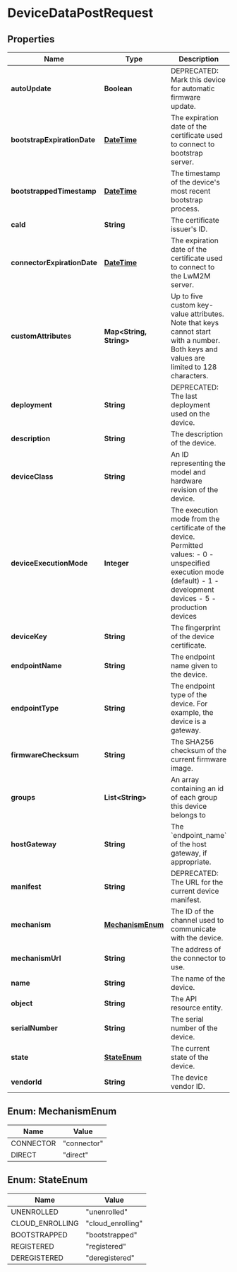 
# DeviceDataPostRequest

## Properties
Name | Type | Description | Notes
------------ | ------------- | ------------- | -------------
**autoUpdate** | **Boolean** | DEPRECATED: Mark this device for automatic firmware update. |  [optional]
**bootstrapExpirationDate** | [**DateTime**](DateTime.md) | The expiration date of the certificate used to connect to bootstrap server. |  [optional]
**bootstrappedTimestamp** | [**DateTime**](DateTime.md) | The timestamp of the device&#39;s most recent bootstrap process. |  [optional]
**caId** | **String** | The certificate issuer&#39;s ID. |  [optional]
**connectorExpirationDate** | [**DateTime**](DateTime.md) | The expiration date of the certificate used to connect to the LwM2M server. |  [optional]
**customAttributes** | **Map&lt;String, String&gt;** | Up to five custom key-value attributes. Note that keys cannot start with a number. Both keys and values are limited to 128 characters. |  [optional]
**deployment** | **String** | DEPRECATED: The last deployment used on the device. |  [optional]
**description** | **String** | The description of the device. |  [optional]
**deviceClass** | **String** | An ID representing the model and hardware revision of the device. |  [optional]
**deviceExecutionMode** | **Integer** | The execution mode from the certificate of the device. Permitted values:   - 0 - unspecified execution mode (default)   - 1 - development devices   - 5 - production devices |  [optional]
**deviceKey** | **String** | The fingerprint of the device certificate. |  [optional]
**endpointName** | **String** | The endpoint name given to the device. |  [optional]
**endpointType** | **String** | The endpoint type of the device. For example, the device is a gateway. |  [optional]
**firmwareChecksum** | **String** | The SHA256 checksum of the current firmware image. |  [optional]
**groups** | **List&lt;String&gt;** | An array containing an id of each group this device belongs to |  [optional]
**hostGateway** | **String** | The &#x60;endpoint_name&#x60; of the host gateway, if appropriate. |  [optional]
**manifest** | **String** | DEPRECATED: The URL for the current device manifest. |  [optional]
**mechanism** | [**MechanismEnum**](#MechanismEnum) | The ID of the channel used to communicate with the device. |  [optional]
**mechanismUrl** | **String** | The address of the connector to use. |  [optional]
**name** | **String** | The name of the device. |  [optional]
**object** | **String** | The API resource entity. |  [optional]
**serialNumber** | **String** | The serial number of the device. |  [optional]
**state** | [**StateEnum**](#StateEnum) | The current state of the device. |  [optional]
**vendorId** | **String** | The device vendor ID. |  [optional]


<a name="MechanismEnum"></a>
## Enum: MechanismEnum
Name | Value
---- | -----
CONNECTOR | &quot;connector&quot;
DIRECT | &quot;direct&quot;


<a name="StateEnum"></a>
## Enum: StateEnum
Name | Value
---- | -----
UNENROLLED | &quot;unenrolled&quot;
CLOUD_ENROLLING | &quot;cloud_enrolling&quot;
BOOTSTRAPPED | &quot;bootstrapped&quot;
REGISTERED | &quot;registered&quot;
DEREGISTERED | &quot;deregistered&quot;



